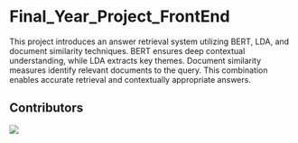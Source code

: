 # Final_Year_Project_FrontEnd
This project introduces an answer retrieval system utilizing BERT, LDA, and document similarity techniques. BERT ensures deep contextual understanding, while LDA extracts key themes. Document similarity measures identify relevant documents to the query. This combination enables accurate retrieval and contextually appropriate answers. 

## Contributors
<a href="https://github.com/ATREAY/Final_Year_Project_FrontEnd/graphs/contributors">
  <img src="https://contrib.rocks/image?repo=ATREAY/Final_Year_Project_FrontEnd" />
</a>
